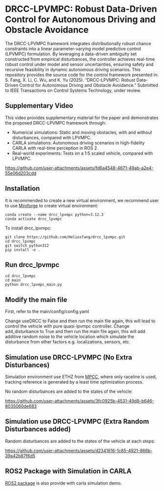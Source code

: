 # DRCC-LPVMPC: Robust Data-Driven Control for Autonomous Driving and Obstacle Avoidance

The DRCC-LPVMPC framework integrates distributionally robust chance constraints into a linear parameter-varying model predictive control (LPVMPC) formulation. By leveraging a data-driven ambiguity set constructed from empirical disturbances, the controller achieves real-time robust control under model and sensor uncertainties, ensuring safety and recursive feasibility in dynamic autonomous driving scenarios.
This repository provides the source code for the control framework presented in: S. Fang, X. Li, C. Wu, and K. Yu (2025). “DRCC-LPVMPC: Robust Data-Driven Control for Autonomous Driving and Obstacle Avoidance.” Submitted to IEEE Transactions on Control Systems Technology, under review.

## Supplementary Video
This video provides supplementary material for the paper and demonstrates the proposed DRCC-LPVMPC framework through:

- Numerical simulations: Static and moving obstacles, with and without disturbances, compared with LPVMPC.
- CARLA simulations: Autonomous driving scenarios in high-fidelity CARLA with real-time perception in ROS 2.
- Real-world experiments: Tests on a 1:5 scaled vehicle, compared with LPVMPC.

https://github.com/user-attachments/assets/fd6a4548-4671-49ab-a2e4-55e06d203cdd

## Installation

It is recommended to create a new virtual environment, we recommend user to use [Miniforge](https://github.com/conda-forge/miniforge) to create virtual environment:

```
conda create --name drcc_lpvmpc python=3.12.3
conda activate drcc_lpvmpc
```

To install drcc_lpvmpc:

```
git clone https://github.com/Heliosfang/drcc_lpvmpc.git
cd drcc_lpvmpc
git switch python312
pip install -e .
```

## Run drcc_lpvmpc

```
cd drcc_lpvmpc
cd main
python drcc_lpvmpc_main.py
```

## Modify the main file

First, refer to the main/config/config.yaml

Change useDRCC to False and then run the main file again, this will lead to control the vehicle with pure quasi-lpvmpc controller.
Change add_disturbance to True and then run the main file again, this will add additive random noise to the vehicle location which simulate the disturbance from other factors e.g. localizations, sensors, etc.

## Simulation use DRCC-LPVMPC (No Extra Disturbances)

Simulation environment use ETHZ from [MPCC](https://github.com/alexliniger/MPCC), where only raceline is used, tracking reference is generated by a least time optimization process.

No random disturbances are added to the states of the vehicle:

https://github.com/user-attachments/assets/3fc0925b-4531-49d8-b646-8035060de683

## Simulation use DRCC-LPVMPC (Extra Random Disturbances added)

Random disturbances are added to the states of the vehicle at each steps:

https://github.com/user-attachments/assets/d2341616-1c85-4921-866b-39a42b87f6d5

## ROS2 Package with Simulation in CARLA

[ROS2 package](https://github.com/Heliosfang/ros2_ws) is also provide with carla simulation demo.

